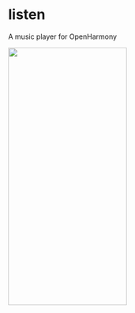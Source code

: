 # listen

A music player for OpenHarmony

<img src="https://upload-images.jianshu.io/upload_images/4420407-c45c0cff08c9aac1.png?imageMogr2/auto-orient/strip%7CimageView2/2/w/1240" width="240" height="520"/>

